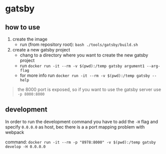 # gatsby

## how to use
1. create the image
    - run (from repository root): `bash ./tools/gatsby/build.sh`
2. create a new gatsby project
    - chang to a directory where you want to create the new gatsby project
    - run `docker run -it --rm -v $(pwd):/temp gatsby argument1 --arg-flag`
    - for more info run `docker run -it --rm -v $(pwd):/temp gatsby --help`

> the 8000 port is exposed, so if you want to use the gatsby server use `-p 8000:8000`

## development
In order to run the development command you have to add the `-H` flag and specify `0.0.0.0` as host, bec there is a a port mapping problem with webpack

command: `docker run -it --rm -p "8978:8000" -v $(pwd):/temp gatsby develop -H 0.0.0.0`
